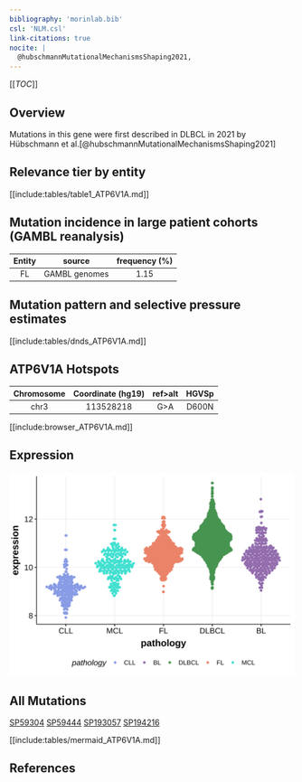 ```yaml
---
bibliography: 'morinlab.bib'
csl: 'NLM.csl'
link-citations: true
nocite: |
  @hubschmannMutationalMechanismsShaping2021, 
---
```

[[_TOC_]]

## Overview

Mutations in this gene were first described in DLBCL in 2021 by Hübschmann et al.[@hubschmannMutationalMechanismsShaping2021]


## Relevance tier by entity

[[include:tables/table1_ATP6V1A.md]]

## Mutation incidence in large patient cohorts (GAMBL reanalysis)

|Entity|source       |frequency (%)|
|:------:|:-------------:|:-------------:|
|FL    |GAMBL genomes|1.15         |

## Mutation pattern and selective pressure estimates

[[include:tables/dnds_ATP6V1A.md]]


## ATP6V1A Hotspots

| Chromosome |Coordinate (hg19) | ref>alt | HGVSp | 
 | :---:| :---: | :--: | :---: |
| chr3 | 113528218 | G>A | D600N |

[[include:browser_ATP6V1A.md]]

## Expression
![](images/gene_expression/ATP6V1A_by_pathology.svg)

## All Mutations

[SP59304](https://www.bcgsc.ca/downloads/morinlab/GAMBL/MALY/SP59304.html)
[SP59444](https://www.bcgsc.ca/downloads/morinlab/GAMBL/MALY/SP59444.html)
[SP193057](https://www.bcgsc.ca/downloads/morinlab/GAMBL/MALY/SP193057.html)
[SP194216](https://www.bcgsc.ca/downloads/morinlab/GAMBL/MALY/SP194216.html)

[[include:tables/mermaid_ATP6V1A.md]]

## References

<!-- ORIGIN: hubschmannMutationalMechanismsShaping2021b -->
<!-- FL: hubschmannMutationalMechanismsShaping2021b -->
